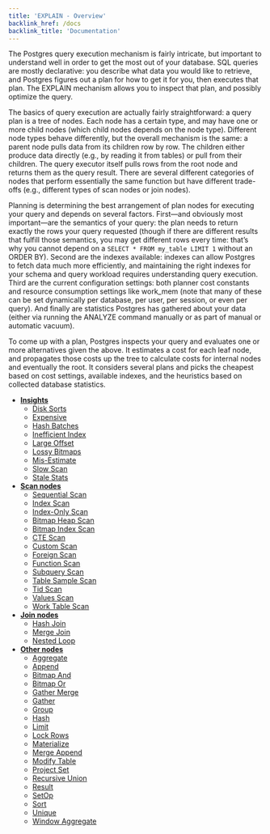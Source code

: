 ```yaml
---
title: 'EXPLAIN - Overview'
backlink_href: /docs
backlink_title: 'Documentation'
---
```


The Postgres query execution mechanism is fairly intricate, but important to understand well in order to get the most out of your database. SQL queries are mostly declarative: you describe what data you would like to retrieve, and Postgres figures out a plan for how to get it for you, then executes that plan. The EXPLAIN mechanism allows you to inspect that plan, and possibly optimize the query.

The basics of query execution are actually fairly straightforward: a query plan is a tree of nodes. Each node has a certain type, and may have one or more child nodes (which child nodes depends on the node type). Different node types behave differently, but the overall mechanism is the same: a parent node pulls data from its children row by row. The children either produce data directly (e.g., by reading it from tables) or pull from their children. The query executor itself pulls rows from the root node and returns them as the query result. There are several different categories of nodes that perform essentially the same function but have different trade-offs (e.g., different types of scan nodes or join nodes).

Planning is determining the best arrangement of plan nodes for executing your query and depends on several factors. First—and obviously most important—are the semantics of your query: the plan needs to return exactly the rows your query requested (though if there are different results that fulfill those semantics, you may get different rows every time: that’s why you cannot depend on a `SELECT * FROM my_table LIMIT 1` without an ORDER BY). Second are the indexes available: indexes can allow Postgres to fetch data much more efficiently, and maintaining the right indexes for your schema and query workload requires understanding query execution. Third are the current configuration settings: both planner cost constants and resource consumption settings like work_mem (note that many of these can be set dynamically per database, per user, per session, or even per query). And finally are statistics Postgres has gathered about your data (either via running the ANALYZE command manually or as part of manual or automatic vacuum).

To come up with a plan, Postgres inspects your query and evaluates one or more alternatives given the above. It estimates a cost for each leaf node, and propagates those costs up the tree to calculate costs for internal nodes and eventually the root. It considers several plans and picks the cheapest based on cost settings, available indexes, and the heuristics based on collected database statistics.

* **[Insights](/docs/explain/insights)**
    * [Disk Sorts](/docs/explain/insights/disk-sorts)
    * [Expensive](/docs/explain/insights/expensive)
    * [Hash Batches](/docs/explain/insights/hash-batches)
    * [Inefficient Index](/docs/explain/insights/inefficient-index)
    * [Large Offset](/docs/explain/insights/large-offset)
    * [Lossy Bitmaps](/docs/explain/insights/lossy-bitmaps)
    * [Mis-Estimate](/docs/explain/insights/mis-estimate)
    * [Slow Scan](/docs/explain/insights/slow-scan)
    * [Stale Stats](/docs/explain/insights/stale-stats)
* **[Scan nodes](/docs/explain/scan-nodes)**
    * [Sequential Scan](/docs/explain/scan-nodes/sequential-scan)
    * [Index Scan](/docs/explain/scan-nodes/index-scan)
    * [Index-Only Scan](/docs/explain/scan-nodes/index-only-scan)
    * [Bitmap Heap Scan](/docs/explain/scan-nodes/bitmap-heap-scan)
    * [Bitmap Index Scan](/docs/explain/scan-nodes/bitmap-index-scan)
    * [CTE Scan](/docs/explain/scan-nodes/cte-scan)
    * [Custom Scan](/docs/explain/scan-nodes/custom-scan)
    * [Foreign Scan](/docs/explain/scan-nodes/foreign-scan)
    * [Function Scan](/docs/explain/scan-nodes/function-scan)
    * [Subquery Scan](/docs/explain/scan-nodes/subquery-scan)
    * [Table Sample Scan](/docs/explain/scan-nodes/table-sample-scan)
    * [Tid Scan](/docs/explain/scan-nodes/tid-scan)
    * [Values Scan](/docs/explain/scan-nodes/values-scan)
    * [Work Table Scan](/docs/explain/scan-nodes/work-table-scan)
* **[Join nodes](/docs/explain/join-nodes)**
    * [Hash Join](/docs/explain/join-nodes/hash-join)
    * [Merge Join](/docs/explain/join-nodes/hash-join)
    * [Nested Loop](/docs/explain/join-nodes/nested-loop)
* **[Other nodes](/docs/explain/other-nodes)**
    * [Aggregate](/docs/explain/other-nodes/aggregate)
    * [Append](/docs/explain/other-nodes/append)
    * [Bitmap And](/docs/explain/other-nodes/bitmap-and)
    * [Bitmap Or](/docs/explain/other-nodes/bitmap-or)
    * [Gather Merge](/docs/explain/other-nodes/gather-merge)
    * [Gather](/docs/explain/other-nodes/gather)
    * [Group](/docs/explain/other-nodes/group)
    * [Hash](/docs/explain/other-nodes/hash)
    * [Limit](/docs/explain/other-nodes/limit)
    * [Lock Rows](/docs/explain/other-nodes/lock-rows)
    * [Materialize](/docs/explain/other-nodes/materialize)
    * [Merge Append](/docs/explain/other-nodes/merge-append)
    * [Modify Table](/docs/explain/other-nodes/modify-table)
    * [Project Set](/docs/explain/other-nodes/project-set)
    * [Recursive Union](/docs/explain/other-nodes/recursive-union)
    * [Result](/docs/explain/other-nodes/result)
    * [SetOp](/docs/explain/other-nodes/set-op)
    * [Sort](/docs/explain/other-nodes/sort)
    * [Unique](/docs/explain/other-nodes/unique)
    * [Window Aggregate](/docs/explain/other-nodes/window-aggregate)